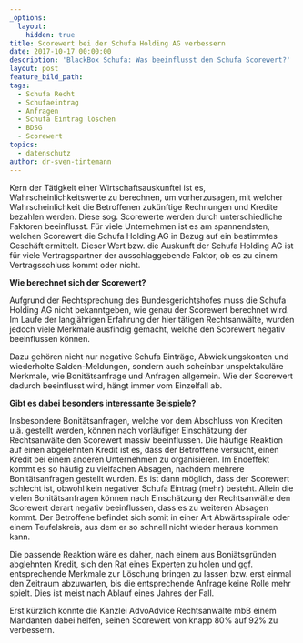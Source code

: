 ```yaml
---
_options:
  layout:
    hidden: true
title: Scorewert bei der Schufa Holding AG verbessern
date: 2017-10-17 00:00:00
description: 'BlackBox Schufa: Was beeinflusst den Schufa Scorewert?'
layout: post
feature_bild_path:
tags:
  - Schufa Recht
  - Schufaeintrag
  - Anfragen
  - Schufa Eintrag löschen
  - BDSG
  - Scorewert
topics:
  - datenschutz
author: dr-sven-tintemann
---
```



Kern der Tätigkeit einer Wirtschaftsauskunftei ist es, Wahrscheinlichkeitswerte zu berechnen, um vorherzusagen, mit welcher Wahrscheinlichkeit die Betroffenen zukünftige Rechnungen und Kredite bezahlen werden. Diese sog. Scorewerte werden durch unterschiedliche Faktoren beeinflusst. Für viele Unternehmen ist es am spannendsten, welchen Scorewert die Schufa Holding AG in Bezug auf ein bestimmtes Geschäft ermittelt. Dieser Wert bzw. die Auskunft der Schufa Holding AG ist für viele Vertragspartner der ausschlaggebende Faktor, ob es zu einem Vertragsschluss kommt oder nicht.

**Wie berechnet sich der Scorewert?**

Aufgrund der Rechtsprechung des Bundesgerichtshofes muss die Schufa Holding AG nicht bekanntgeben, wie genau der Scorewert berechnet wird. Im Laufe der langjährigen Erfahrung der hier tätigen Rechtsanwälte, wurden jedoch viele Merkmale ausfindig gemacht, welche den Scorewert negativ beeinflussen können.

Dazu gehören nicht nur negative Schufa Einträge, Abwicklungskonten und wiederholte Salden-Meldungen, sondern auch scheinbar unspektakuläre Merkmale, wie Bonitätsanfrage und Anfragen allgemein. Wie der Scorewert dadurch beeinflusst wird, hängt immer vom Einzelfall ab.

**Gibt es dabei besonders interessante Beispiele?**

Insbesondere Bonitätsanfragen, welche vor dem Abschluss von Krediten u.ä. gestellt werden, können nach vorläufiger Einschätzung der Rechtsanwälte den Scorewert massiv beeinflussen. Die häufige Reaktion auf einen abgelehnten Kredit ist es, dass der Betroffene versucht, einen Kredit bei einem anderen Unternehmen zu organisieren. Im Endeffekt kommt es so häufig zu vielfachen Absagen, nachdem mehrere Bonitätsanfragen gestellt wurden. Es ist dann möglich, dass der Scorewert schlecht ist, obwohl kein negativer Schufa Eintrag (mehr) besteht. Allein die vielen Bonitätsanfragen können nach Einschätzung der Rechtsanwälte den Scorewert derart negativ beeinflussen, dass es zu weiteren Absagen kommt. Der Betroffene befindet sich somit in einer Art Abwärtsspirale oder einem Teufelskreis, aus dem er so schnell nicht wieder heraus kommen kann.

Die passende Reaktion wäre es daher, nach einem aus Boniätsgründen abglehnten Kredit, sich den Rat eines Experten zu holen und ggf. entsprechende Merkmale zur Löschung bringen zu lassen bzw. erst einmal den Zeitraum abzuwarten, bis die entsprechende Anfrage keine Rolle mehr spielt. Dies ist meist nach Ablauf eines Jahres der Fall.

Erst kürzlich konnte die Kanzlei AdvoAdvice Rechtsanwälte mbB einem Mandanten dabei helfen, seinen Scorewert von knapp 80% auf 92% zu verbessern.